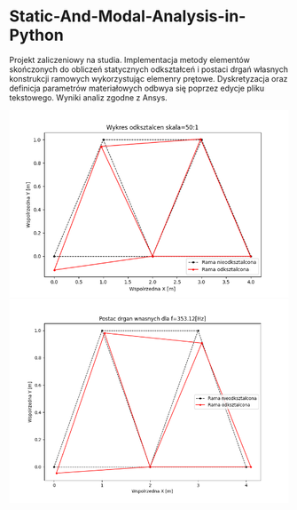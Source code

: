 # Static-And-Modal-Analysis-in-Python
Projekt zaliczeniowy na studia. Implementacja metody elementów skończonych do obliczeń statycznych odkształceń i postaci drgań własnych konstrukcji ramowych wykorzystując elemenry prętowe.
Dyskretyzacja oraz definicja parametrów materiałowych odbwya się poprzez edycje pliku tekstowego. Wyniki analiz zgodne z Ansys.

![alt text](https://github.com/DzikiCzosnek99/Static-And-Modal-Analysis-in-Python/blob/master/static.png?raw=true)
![alt text](https://github.com/DzikiCzosnek99/Static-And-Modal-Analysis-in-Python/blob/master/modal.png?raw=true)
